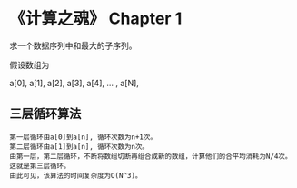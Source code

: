 # 《计算之魂》 Chapter 1
求一个数据序列中和最大的子序列。

假设数组为

a[0], a[1], a[2], a[3], a[4], ... , a[N],

## 三层循环算法
    第一层循环由a[0]到a[n], 循环次数为n+1次。
    第二层循环由a[1]到a[n], 循环次数为n次。
    由第一层，第二层循环，不断将数组切断再组合成新的数组，计算他们的合平均消耗为N/4次。这就是第三层循环。
    由此可见，该算法的时间复杂度为O(N^3)。
    